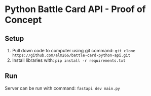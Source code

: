# Python Battle Card API - Proof of Concept

## Setup
1. Pull down code to computer using git command: `git clone https://github.com/alm266/battle-card-python-api.git`
2. Install libraries with: `pip install -r requirements.txt`

## Run
Server can be run with command: `fastapi dev main.py`
